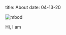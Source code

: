 title: About
date: 04-13-20

![mbod][mbod_profile_pic]


Hi, I am <username>


[mbod_profile_pic]: {static}/images/mbod_400x400.jpg
